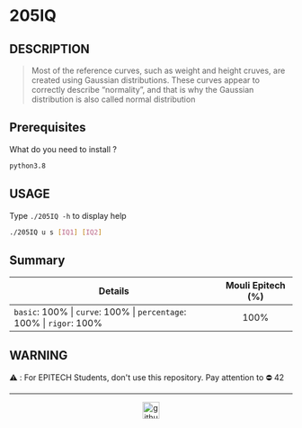 # 205IQ

## DESCRIPTION

> Most of the reference curves, such as weight and height cruves, are created using Gaussian distributions. These curves appear to correctly describe “normality”, and that is why the Gaussian distribution is also called
normal distribution

## Prerequisites
What do you need to install ?
```bash
python3.8
```

## USAGE
Type `./205IQ -h` to display help
```bash
./205IQ u s [IQ1] [IQ2]
```

## Summary
| Details      | Mouli Epitech (%) |
| ------------- |:-------------:|
| `basic`: 100% \| `curve`: 100% \| `percentage`: 100% \| `rigor`: 100% | 100% |

## WARNING
:warning: : For EPITECH Students, don't use this repository. Pay attention to :no_entry: 42

---

<div align="center">

<a href="https://github.com/blacky-yg" target="_blank"><img src="https://cdn.jsdelivr.net/npm/simple-icons@3.0.1/icons/github.svg" alt="github.com" width="30"></a>

</div>